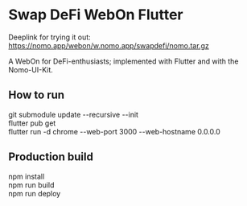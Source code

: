 # Swap DeFi WebOn Flutter

Deeplink for trying it out: https://nomo.app/webon/w.nomo.app/swapdefi/nomo.tar.gz

A WebOn for DeFi-enthusiasts; implemented with Flutter and with the Nomo-UI-Kit.

## How to run

git submodule update --recursive --init  
flutter pub get  
flutter run -d chrome --web-port 3000 --web-hostname 0.0.0.0  


## Production build

npm install  
npm run build  
npm run deploy  
